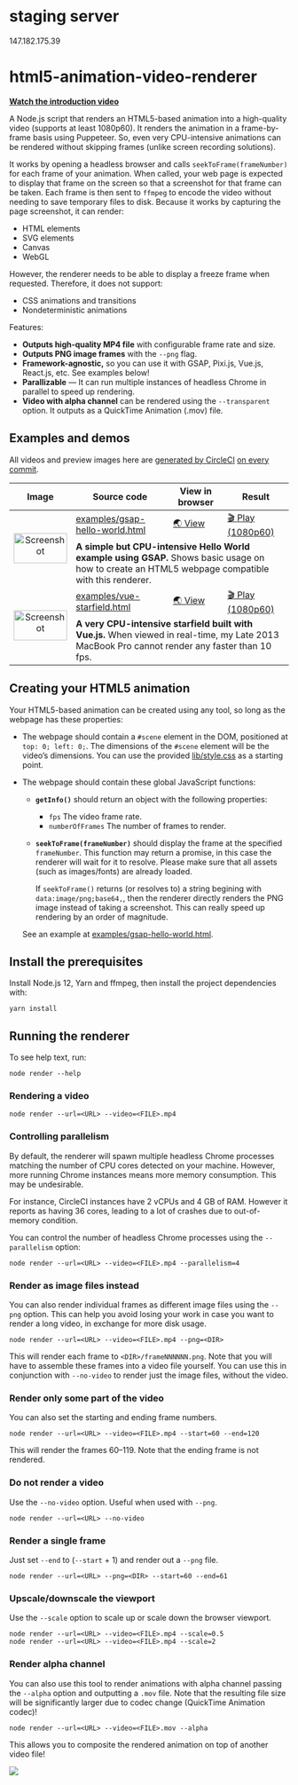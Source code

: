 # staging server
147.182.175.39

# html5-animation-video-renderer

[**Watch the introduction video**](https://www.youtube.com/watch?v=zaSYWktDkAQ)

A Node.js script that renders an HTML5-based animation into a high-quality video (supports at least 1080p60).
It renders the animation in a frame-by-frame basis using Puppeteer.
So, even very CPU-intensive animations can be rendered without skipping frames (unlike screen recording solutions).

It works by opening a headless browser and calls `seekToFrame(frameNumber)` for each frame of your animation.
When called, your web page is expected to display that frame on the screen so that a screenshot for that frame can be taken.
Each frame is then sent to `ffmpeg` to encode the video without needing to save temporary files to disk.
Because it works by capturing the page screenshot, it can render:

- HTML elements
- SVG elements
- Canvas
- WebGL

However, the renderer needs to be able to display a freeze frame when requested. Therefore, it does not support:

- CSS animations and transitions
- Nondeterministic animations

Features:

- **Outputs high-quality MP4 file** with configurable frame rate and size.
- **Outputs PNG image frames** with the `--png` flag.
- **Framework-agnostic,** so you can use it with GSAP, Pixi.js, Vue.js, React.js, etc. See examples below!
- **Parallizable** — It can run multiple instances of headless Chrome in parallel to speed up rendering.
- **Video with alpha channel** can be rendered using the `--transparent` option.
  It outputs as a QuickTime Animation (.mov) file.

## Examples and demos

All videos and preview images here are [generated by CircleCI](.circleci/config.yml) [on every commit](https://circleci.com/gh/dtinth/html5-animation-video-renderer/tree/master).

<table>
<thead>
  <tr>
    <th>&nbsp;&nbsp;&nbsp;&nbsp;&nbsp;Image&nbsp;&nbsp;&nbsp;&nbsp;&nbsp;</th>
    <th>Source code</th>
    <th>View in browser</th>
    <th>Result</th>
  </tr>
</thead>
<tbody>
  <tr>
    <td rowspan="2" align="center"><img src="https://latest-circleci-artifacts.lovely.workers.dev/github/dtinth/html5-animation-video-renderer/master/output/previews/gsap-hello-world/frame000064.png" alt="Screenshot" width="96" height="54"></td>
    <td><a href="examples/gsap-hello-world.html">examples/gsap-hello-world.html</a></td>
    <td><a href="https://raw.githack.com/dtinth/html5-animation-video-renderer/master/examples/gsap-hello-world.html">🌏 View</a></td>
    <td><a href="https://latest-circleci-artifacts.lovely.workers.dev/github/dtinth/html5-animation-video-renderer/master/output/gsap-hello-world.mp4">🎬 Play (1080p60)</a></td>
  </tr>
  <tr>
    <td colspan="3">
      <strong>A simple but CPU-intensive Hello World example using GSAP.</strong>
      Shows basic usage on how to create an HTML5 webpage compatible with this renderer.
    </td>
  </tr>
  <tr>
    <td rowspan="2" align="center"><img src="https://latest-circleci-artifacts.lovely.workers.dev/github/dtinth/html5-animation-video-renderer/master/output/previews/vue-starfield/frame000064.png" alt="Screenshot" width="96" height="54"></td>
    <td><a href="examples/vue-starfield.html">examples/vue-starfield.html</a></td>
    <td><a href="https://raw.githack.com/dtinth/html5-animation-video-renderer/master/examples/vue-starfield.html">🌏 View</a></td>
    <td><a href="https://latest-circleci-artifacts.lovely.workers.dev/github/dtinth/html5-animation-video-renderer/master/output/vue-starfield.mp4">🎬 Play (1080p60)</a></td>
  </tr>
  <tr>
    <td colspan="3">
      <strong>A very CPU-intensive starfield built with Vue.js.</strong>
      When viewed in real-time, my Late 2013 MacBook Pro cannot render any faster than 10 fps.
    </td>
  </tr>
</tbody>
</table>

## Creating your HTML5 animation

Your HTML5-based animation can be created using any tool, so long as the webpage has these properties:

- The webpage should contain a `#scene` element in the DOM, positioned at `top: 0; left: 0;`.
  The dimensions of the `#scene` element will be the video’s dimensions.
  You can use the provided [lib/style.css](lib/style.css) as a starting point.

- The webpage should contain these global JavaScript functions:

  - **`getInfo()`** should return an object with the following properties:

    - `fps` The video frame rate.
    - `numberOfFrames` The number of frames to render.

  - **`seekToFrame(frameNumber)`** should display the frame at the specified `frameNumber`.
    This function may return a promise, in this case the renderer will wait for it to resolve.
    Please make sure that all assets (such as images/fonts) are already loaded.

    If `seekToFrame()` returns (or resolves to) a string begining with `data:image/png;base64,`,
    then the renderer directly renders the PNG image instead of taking a screenshot.
    This can really speed up rendering by an order of magnitude.

  See an example at [examples/gsap-hello-world.html](examples/gsap-hello-world.html).

## Install the prerequisites

Install Node.js 12, Yarn and ffmpeg, then install the project dependencies with:

```
yarn install
```

## Running the renderer

To see help text, run:

```
node render --help
```

### Rendering a video

```
node render --url=<URL> --video=<FILE>.mp4
```

### Controlling parallelism

By default, the renderer will spawn multiple headless Chrome processes matching the number of CPU cores detected on your machine.
However, more running Chrome instances means more memory consumption.
This may be undesirable.

For instance, CircleCI instances have 2 vCPUs and 4 GB of RAM.
However it reports as having 36 cores, leading to a lot of crashes due to out-of-memory condition.

You can control the number of headless Chrome processes using the `--parallelism` option:

```
node render --url=<URL> --video=<FILE>.mp4 --parallelism=4
```

### Render as image files instead

You can also render individual frames as different image files using the `--png` option.
This can help you avoid losing your work in case you want to render a long video, in exchange for more disk usage.

```
node render --url=<URL> --video=<FILE>.mp4 --png=<DIR>
```

This will render each frame to `<DIR>/frameNNNNNN.png`.
Note that you will have to assemble these frames into a video file yourself.
You can use this in conjunction with `--no-video` to render just the image files, without the video.

### Render only some part of the video

You can also set the starting and ending frame numbers.

```
node render --url=<URL> --video=<FILE>.mp4 --start=60 --end=120
```

This will render the frames 60–119. Note that the ending frame is not rendered.

### Do not render a video

Use the `--no-video` option. Useful when used with `--png`.

```
node render --url=<URL> --no-video
```

### Render a single frame

Just set `--end` to (`--start` + 1) and render out a `--png` file.

```
node render --url=<URL> --png=<DIR> --start=60 --end=61
```

### Upscale/downscale the viewport

Use the `--scale` option to scale up or scale down the browser viewport.

```
node render --url=<URL> --video=<FILE>.mp4 --scale=0.5
node render --url=<URL> --video=<FILE>.mp4 --scale=2
```

### Render alpha channel

You can also use this tool to render animations with alpha channel passing the `--alpha` option and outputting a `.mov` file.
Note that the resulting file size will be significantly larger due to codec change (QuickTime Animation codec)!

```
node render --url=<URL> --video=<FILE>.mov --alpha
```

This allows you to composite the rendered animation on top of another video file!

![](docs/images/transparent-example.png)

<!--
## Demo

TODO add video

It has been used to render a 4-minute long 1080p60 video. That’s 15000 frames.
The speed on my Late 2013 MacBook Pro is around 4.5 frames per second.

```
frame=15000 fps=4.5 q=-1.0 Lsize=  644441kB time=00:04:09.98 bitrate=21118.5kbits/s speed=0.0758x
video:644374kB audio:0kB subtitle:0kB other streams:0kB global headers:0kB muxing overhead: 0.010475%
``` -->
